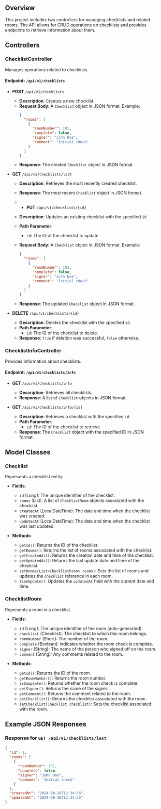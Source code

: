 ## Overview

This project includes two controllers for managing checklists and related rooms. The API allows for CRUD operations on checklists and provides endpoints to retrieve information about them.

## Controllers

### ChecklistController

Manages operations related to checklists.

#### **Endpoint**: `/api/v1/checklists`

- **POST** `/api/v1/checklists`
  - **Description**: Creates a new checklist.
  - **Request Body**: A `Checklist` object in JSON format. Example:
    ```json
    {
      "rooms": [
        {
          "roomNumber": 101,
          "complete": false,
          "signer": "John Doe",
          "comment": "Initial check"
        }
      ]
    }
    ```
  - **Response**: The created `Checklist` object in JSON format.

- **GET** `/api/v1/checklists/last`
  - **Description**: Retrieves the most recently created checklist.
  - **Response**: The most recent `Checklist` object in JSON format.
 
  - - **PUT** `/api/v1/checklists/{id}`
  - **Description**: Updates an existing checklist with the specified `id`.
  - **Path Parameter**:
    - `id`: The ID of the checklist to update.
  - **Request Body**: A `Checklist` object in JSON format. Example:
    ```json
    {
      "rooms": [
        {
          "roomNumber": 102,
          "complete": false,
          "signer": "John Doe",
          "comment": "Initial check"
        }
      ]
    }
    ```
  - **Response**: The updated `Checklist` object in JSON format.

- **DELETE** `/api/v1/checklists/{id}`
  - **Description**: Deletes the checklist with the specified `id`.
  - **Path Parameter**:
    - `id`: The ID of the checklist to delete.
  - **Response**: `true` if deletion was successful, `false` otherwise.

### ChecklistInfoController

Provides information about checklists.

#### **Endpoint**: `/api/v1/checklists/info`

- **GET** `/api/v1/checklists/info`
  - **Description**: Retrieves all checklists.
  - **Response**: A list of `Checklist` objects in JSON format.

- **GET** `/api/v1/checklists/info/{id}`
  - **Description**: Retrieves a checklist with the specified `id`.
  - **Path Parameter**:
    - `id`: The ID of the checklist to retrieve.
  - **Response**: The `Checklist` object with the specified ID in JSON format.

## Model Classes

### Checklist

Represents a checklist entity.

- **Fields**:
  - `id` (Long): The unique identifier of the checklist.
  - `rooms` (List<ChecklistRoom>): A list of `ChecklistRoom` objects associated with the checklist.
  - `createdAt` (LocalDateTime): The date and time when the checklist was created.
  - `updatedAt` (LocalDateTime): The date and time when the checklist was last updated.

- **Methods**:
  - `getId()`: Returns the ID of the checklist.
  - `getRooms()`: Returns the list of rooms associated with the checklist.
  - `getCreatedAt()`: Returns the creation date and time of the checklist.
  - `getUpdatedAt()`: Returns the last update date and time of the checklist.
  - `setRooms(List<ChecklistRoom> rooms)`: Sets the list of rooms and updates the `checklist` reference in each room.
  - `timeUpdate()`: Updates the `updatedAt` field with the current date and time.

### ChecklistRoom

Represents a room in a checklist.

- **Fields**:
  - `id` (Long): The unique identifier of the room (auto-generated).
  - `checklist` (Checklist): The checklist to which this room belongs.
  - `roomNumber` (Short): The number of the room.
  - `complete` (Boolean): Indicates whether the room check is complete.
  - `signer` (String): The name of the person who signed off on the room.
  - `comment` (String): Any comments related to the room.

- **Methods**:
  - `getId()`: Returns the ID of the room.
  - `getRoomNumber()`: Returns the room number.
  - `isComplete()`: Returns whether the room check is complete.
  - `getSigner()`: Returns the name of the signer.
  - `getComment()`: Returns the comment related to the room.
  - `getChecklist()`: Returns the checklist associated with the room.
  - `setChecklist(Checklist checklist)`: Sets the checklist associated with the room.

## Example JSON Responses

### Response for `GET /api/v1/checklists/last`
```json
{
  "id": 1,
  "rooms": [
    {
      "roomNumber": 101,
      "complete": false,
      "signer": "John Doe",
      "comment": "Initial check"
    }
  ],
  "createdAt": "2024-08-26T12:34:56",
  "updatedAt": "2024-08-26T12:34:56"
}
